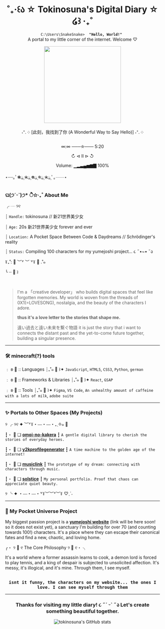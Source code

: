 <div align="center">

# ˚₊‧꒰ა ☆ Tokinosuna's Digital Diary ☆ ໒꒱ ‧₊˚

<p>
  <code> C:\Users\SnakeSnake> <b> "Hello, World!" </b> </code> <br>
  A portal to my little corner of the internet. Welcome ♡
</p>

<img src="https://tokinosuna.github.io/musiclink/img/oxi_kamui_v1.webp" width="250"/>

  ˖⁺. ༶  [此刻，我找到了你 (A Wonderful Way to Say Hello)] ˖⁺. ༶ 
  
 ∞:∞ ───✮─── 5:20
 
   ↻     ⊲  Ⅱ  ⊳     ↺
       
Volume: ▁▂▃▄▅▆▇ 100%

</div>

⋆┈┈｡ﾟ❃ུ۪ ❀ུ۪ ❁ུ۪ ❃ུ۪ ❀ུ۪ ﾟ｡┈┈⋆

### ଘ(੭ˊᵕˋ)੭* ੈ✩‧₊˚ About Me

╭ ┈ ୨୧

┊ `Handle:` tokinosuna // 新21世界美少女 

┊ `Age:` 20s 新21世界美少女 forever and ever

┊ `Location:` A Pocket Space Between Code & Daydreams // Schrödinger's reality

┊ `Status:` Compiling 100 characters for my yumejoshi project... ૮ ˶•~• ˶ა

꒦₊˚: :sparkler: ︶꒷ ︶ ꒷꒦ :cherries: .˚๑

╰ ┈ :peach: ꒱

<br>

> I'm a 「creative developer」 who builds digital spaces that feel like forgotten memories. My world is woven from the threads of 0X1(=LOVESONG), nostalgia, and the beauty of the characters I adore.
>
> <b>thus it's a love letter to the stories that shape me.</b>
>
> 遠い過去と遠い未来を繋ぐ物語 it is just the story that i want to connects the distant past and the yet-to-come future together, building a singular presence.

---

### 🛠️ minecraft(?) tools

﹕ ʚ :bread: :: Languages
┊₊˚๑ :dango: ꒱✦ `JavaScript`, `HTML5`, `CSS3`, `Python`, `german`

﹕ ʚ :bread: :: Frameworks & Libraries
┊₊˚๑ :dango: ꒱✦ `React`, `GSAP`

﹕ ʚ :bread: :: Tools
┊₊˚๑ :dango: ꒱✦ `Figma`, `VS Code`, `An unhealthy amount of caffeine with a lots of milk`, `adobe suite`

---

### ✨ Portals to Other Spaces (My Projects)

୨ ╭ ୨୧ ✦ ︶꒷꒦・⎯⎯・⎯⎯・₊ˎ✧๑ :love_letter:

┇・ :cherry_blossom: ❏ **[omoi-no-kakera](https://github.com/tokinosuna/omoi-no-kakera)**
┇ ` A gentle digital library to cherish the stories of everyday heroes. `

┇・ :baby_bottle: ❏ **[y2kprofilegenerator](https://github.com/tokinosuna/y2kprofilegenerator)**
┇ ` A time machine to the golden age of the internet! `

┇・ :rose: ❏ **[musiclink](https://github.com/tokinosuna/musiclink)**
┇ ` The prototype of my dream: connecting with characters through music. `

┇・ :rice_ball: ❏ **[solstice](https://github.com/tokinosuna/minimalist-editorial-web-design-solstice)**
┇ ` My personal portfolio. Proof that chaos can appreciate quiet beauty. `

୨ ╰ ✦ ・⎯⎯・⎯⎯・꒷꒦︶︶꒷︶꒦ ♡ˎˊ˗

---

### 💌 My Pocket Universe Project

My biggest passion project is a **[yumejoshi website](https://github.com/tokinosuna/)** (link will be here soon! so it does not exist yet), a sanctuary I'm building for over 70 (and counting towards 100!) characters. It's a place where they can escape their canonical fates and find a new, chaotic, and loving home.

╭・ ୨ :bread: ୧ The Core Philosophy ୨ :cookie: ୧・ ╮

It's a world where a former assassin learns to cook, a demon lord is forced to play tennis, and a king of despair is subjected to unsolicited affection. It's messy, it's illogical, and it's mine. Through them, I see myself.

<br>
<div align="center">
  <samp>
   <b>isnt it funny, the characters on my website... the ones I love.  I can see myself through them</b> 
  </samp>
</div>

---

<div align="center">
<h3>Thanks for visiting my little diary! ૮ ˶´ ᵕˋ ˶ა Let's create something beautiful together.</h3>
</div>

<p align="center">
  <img src="https://github-readme-stats.vercel.app/api?username=tokinosuna&show_icons=true&theme=buefy" alt="tokinosuna's GitHub stats" />
</p>
